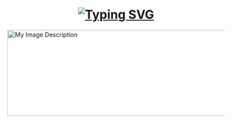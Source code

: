<h1 align="center"><a href="https://git.io/typing-svg"><img src="https://readme-typing-svg.demolab.com?font=Fira+Code&pause=1000&width=435&lines=Welcome+to+My+Profile++%F0%9F%9A%80.;Hey+There%2C+%F0%9F%91%8B+I+am+Nikhil+Kumawat+%F0%9F%A7%91%E2%80%8D%F0%9F%92%BB." alt="Typing SVG" /></a></h1>

<img src="https://img.freepik.com/free-vector/workspace-with-robot-working-computer-keyboard-top-view_107791-3428.jpg?t=st=1737376084~exp=1737379684~hmac=71466db3db89f020cac97d0cfa9f2778b06711ed31a3133528b1034920ff3059&w=1380" alt="My Image Description" width="1920" height="200"/>

<!-- 
**nikhil566565/nikhil566565** is a ✨ _special_ ✨ repository because its `README.md` (this file) appears on your GitHub profile.

Here are some ideas to get you started:

- 🔭 I’m currently working on ...
- 🌱 I’m currently learning ...
- 👯 I’m looking to collaborate on ...
- 🤔 I’m looking for help with ...
- 💬 Ask me about ...
- 📫 How to reach me: ...
- 😄 Pronouns: ...
- ⚡ Fun fact: ... -->
